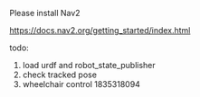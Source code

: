Please install Nav2

https://docs.nav2.org/getting_started/index.html

todo: 
1. load urdf and robot_state_publisher
2. check tracked pose
3. wheelchair control
1835318094

